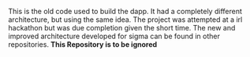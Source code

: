 This is the old code used to build the dapp. It had a completely different architecture, but using the same idea. The project was attempted at a irl hackathon but was due completion given the short time. The new and improved architecture developed for sigma can be found in other repositories.
__This Repository is to be ignored__
